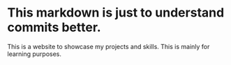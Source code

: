 # This markdown is just to understand commits better.

This is a website to showcase my projects and skills. This is mainly for learning purposes.
